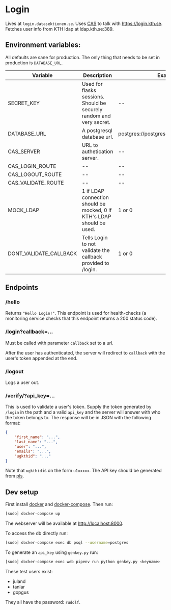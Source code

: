 # Login

Lives at `login.datasektionen.se`. Uses [CAS](https://en.wikipedia.org/wiki/Central_Authentication_Service) to talk with https://login.kth.se. Fetches user info from KTH ldap at ldap.kth.se:389.

## Environment variables:

All defaults are sane for production. The only thing that needs to be set in production is `DATABASE_URL`.

| Variable               | Description                                                            | Example                               | Default                                           |
|------------------------|------------------------------------------------------------------------|---------------------------------------|---------------------------------------------------|
| SECRET_KEY             | Used for flasks sessions. Should be securely random and very secret.   | --                                    | (I none is supplied a secure value is generated.) |
| DATABASE_URL           | A postgresql database url.                                             | postgres://postgres:password@db:5432/ | --                                                |
| CAS_SERVER             | URL to authetication server.                                           | --                                    | https://login.kth.se                              |
| CAS_LOGIN_ROUTE        | --                                                                     | --                                    | /p3/login                                         |
| CAS_LOGOUT_ROUTE       | --                                                                     | --                                    | /p3/logout                                        |
| CAS_VALIDATE_ROUTE     | --                                                                     | --                                    | /p3/serviceValidate                               |
| MOCK_LDAP              | 1 if LDAP connection should be mocked, 0 if KTH's LDAP should be used. | 1 or 0                                | 0                                                 |
| DONT_VALIDATE_CALLBACK | Tells Login to not validate the callback provided to /login.           | 1 or 0                                | 0                                                 |

## Endpoints

### /hello

Returns `"Hello Login!"`. This endpoint is used for health-checks (a monitoring service checks that this endpoint returns a 200 status code).

### /login?callback=...

Must be called with parameter `callback` set to a url.

After the user has authenticated, the server will redirect to `callback` with the user's token appended at the end.

### /logout

Logs a user out.

### /verify/<token>?api_key=...

This is used to validate a user's token. Supply the token generated by `/login` in the path and a valid `api_key` and the server will answer with who the token belongs to. The response will be in JSON with the following format:

```json
{
    "first_name": "...",
    "last_name": "...",
    "user": "...",
    "emails": "...",
    "ugkthid": "..."
}
```

Note that `ugkthid` is on the form `u1xxxxx`. The API key should be generated from [pls](https://github.com/datasektionen/pls).

## Dev setup

First install [docker](https://docs.docker.com/get-docker/) and [docker-compose](https://docs.docker.com/compose/install/). Then run:

```sh
[sudo] docker-compose up
```

The webserver will be available at [http://localhost:8000](http://localhost:8000).

To access the db directly run:

```sh
[sudo] docker-compose exec db psql --username=postgres
```

To generate an `api_key` using `genkey.py` run:

```sh
[sudo] docker-compose exec web pipenv run python genkey.py <keyname>
```

These test users exist:

- juland
- tanlar
- gopgus

They all have the password: `rudolf`.
